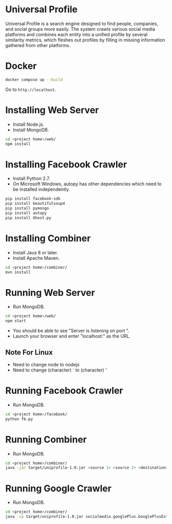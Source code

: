 # Universal Profile
Universal Profile is a search engine designed to find people, companies, and social groups more easily. The system crawls various social media platforms and combines each entity into a unified profile by several similarity metrics, which fleshes out profiles by filling in missing information gathered from other platforms.

# Docker
```bash
docker compose up --build
```
Go to `http://localhost`.

# Installing Web Server
* Install Node.js.
* Install MongoDB.
```bash
cd <project home>/web/
npm install
```

# Installing Facebook Crawler
* Install Python 2.7.
* On Microsoft Windows, autopy has other dependencies which need to be installed independently.
```bash
pip install facebook-sdk
pip install beautifulsoup4
pip install pymongo
pip install autopy
pip install Ghost.py
```

# Installing Combiner
* Install Java 8 or later.
* Install Apache Maven.
```bash
cd <project home>/combiner/
mvn install
```

# Running Web Server
* Run MongoDB.
```bash
cd <project home>/web/
npm start
```
* You should be able to see "Server is listening on port <port number>".
* Launch your browser and enter "localhost:<port>" as the URL.
## Note For Linux
* Need to change node to nodejs
* Need to change (character) ` to (character) '

# Running Facebook Crawler
* Run MongoDB.
```bash
cd <project home>/facebook/
python fb.py
```

# Running Combiner
* Run MongoDB.
```bash
cd <project home>/combiner/
java -jar target/uniprofile-1.0.jar <source 1> <source 2> <destination>
```

# Running Google Crawler
* Run MongoDB.
```bash
cd <project home>/combiner/
java -cp target/uniprofile-1.0.jar socialmedia.googlePlus.GooglePlusExtractor
```
